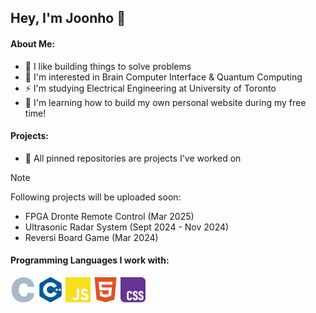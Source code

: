 ## Hey, I'm Joonho 👋

#### About Me: 
- 🦾 I like building things to solve problems
- 🧠 I'm interested in Brain Computer Interface & Quantum Computing
- ⚡️ I'm studying Electrical Engineering at University of Toronto
- 🌱 I'm learning how to build my own personal website during my free time!

#### Projects: 
- 📌 All pinned repositories are projects I've worked on

> [!NOTE]
> Following projects will be uploaded soon:
> - FPGA Dronte Remote Control (Mar 2025)
> - Ultrasonic Radar System (Sept 2024 - Nov 2024)
> - Reversi Board Game (Mar 2024)

#### Programming Languages I work with: 
<p>
  <img src="./icons/c.svg" width="40" />
  <img src="./icons/cplusplus.svg" width="40" />
  <img src="./icons/javascript.svg" width="40" />
  <img src="./icons/html5.svg" width="40" />
  <img src="./icons/css.svg" width="40" />
</p>
